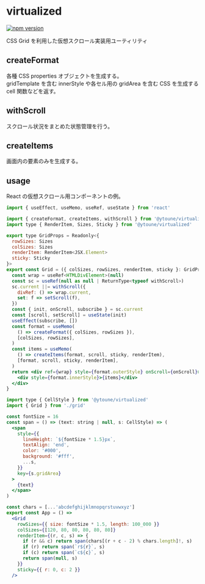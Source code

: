 # virtualized

[![npm version](https://badge.fury.io/js/@ytoune%2Fvirtualized.svg)](https://badge.fury.io/js/@ytoune%2Fvirtualized)

CSS Grid を利用した仮想スクロール実装用ユーティリティ

## createFormat

各種 CSS properties オブジェクトを生成する。  
gridTemplate を含む innerStyle や各セル用の gridArea を含む CSS を生成する cell 関数などを返す。

## withScroll

スクロール状況をまとめた状態管理を行う。

## createItems

画面内の要素のみを生成する。

## usage

React の仮想スクロール用コンポーネントの例。

```jsx
import { useEffect, useMemo, useRef, useState } from 'react'

import { createFormat, createItems, withScroll } from '@ytoune/virtualized'
import type { RenderItem, Sizes, Sticky } from '@ytoune/virtualized'

export type GridProps = Readonly<{
  rowSizes: Sizes
  colSizes: Sizes
  renderItem: RenderItem<JSX.Element>
  sticky: Sticky
}>
export const Grid = ({ colSizes, rowSizes, renderItem, sticky }: GridProps) => {
  const wrap = useRef<HTMLDivElement>(null)
  const sc = useRef(null as null | ReturnType<typeof withScroll>)
  sc.current ||= withScroll({
    divRef: () => wrap.current,
    set: f => setScroll(f),
  })
  const { init, onScroll, subscribe } = sc.current
  const [scroll, setScroll] = useState(init)
  useEffect(subscribe, [])
  const format = useMemo(
    () => createFormat({ colSizes, rowSizes }),
    [colSizes, rowSizes],
  )
  const items = useMemo(
    () => createItems(format, scroll, sticky, renderItem),
    [format, scroll, sticky, renderItem],
  )
  return <div ref={wrap} style={format.outerStyle} onScroll={onScroll}>
    <div style={format.innerStyle}>{items}</div>
  </div>
}
```

```jsx
import type { CellStyle } from '@ytoune/virtualized'
import { Grid } from './grid'

const fontSize = 16
const span = () => (text: string | null, s: CellStyle) => (
  <span
    style={{
      lineHeight: `${fontSize * 1.5}px`,
      textAlign: 'end',
      color: '#000',
      background: '#fff',
      ...s,
    }}
    key={s.gridArea}
  >
    {text}
  </span>
)

const chars = [...'abcdefghijklmnopqrstuvwxyz']
export const App = () =>
  <Grid
    rowSizes={{ size: fontSize * 1.5, length: 100_000 }}
    colSizes={[120, 80, 80, 80, 80, 80]}
    renderItem={(r, c, s) => {
      if (r && c) return span(chars[(r + c - 2) % chars.length]!, s)
      if (r) return span(`r${r}`, s)
      if (c) return span(`c${c}`, s)
      return span(null, s)
    }}
    sticky={{ r: 0, c: 2 }}
  />
```
